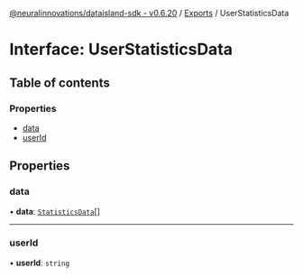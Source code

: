 [@neuralinnovations/dataisland-sdk - v0.6.20](../../README.md) / [Exports](../modules.md) / UserStatisticsData

# Interface: UserStatisticsData

## Table of contents

### Properties

- [data](UserStatisticsData.md#data)
- [userId](UserStatisticsData.md#userid)

## Properties

### data

• **data**: [`StatisticsData`](StatisticsData.md)[]

___

### userId

• **userId**: `string`

